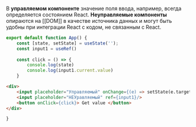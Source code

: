 В **управляемом компоненте** значение поля ввода, например, всегда определяется состоянием React.
**Неуправляемые компоненты** опираются на [[DOM]] в качестве источника данных и могут быть удобны при интеграции React с кодом, не связанным с React.

```js
export default function App() {
	const [state, setState] = useState('');
	const input1 = useRef()
	
	const click = () => {
		console.log(state)
		console.log(input1.current.value)
	}

```
```html
<div>
	<input placeholder="Управляемый" onChange={(e) => setState(e.target.value)} />
	<input placeholder="НЕУравляемый" ref={input1}/>
	<button onClick={click}> Get value </button>
</div>
```
```js
}
```

